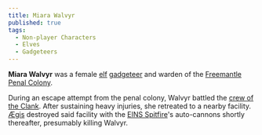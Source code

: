 ```yaml
---
title: Miara Walvyr
published: true
tags:
  - Non-player Characters
  - Elves
  - Gadgeteers
---
```


**Miara Walvyr** was a female [elf](/compendium/Elf) [gadgeteer](/compendium/Gadgeteer) and warden of the [Freemantle Penal Colony](/compendium/Freemantle_Penal_Colony).

During an escape attempt from the penal colony, Walvyr battled the [crew of the Clank](/compendium/Crew_of_the_Clank). After sustaining heavy injuries, she retreated to a nearby facility. [Ægis](/compendium/SPEER_Unit_71120-xis) destroyed said facility with the [EINS Spitfire](/compendium/EINS_Spitfire)'s auto-cannons shortly thereafter, presumably killing Walvyr.
